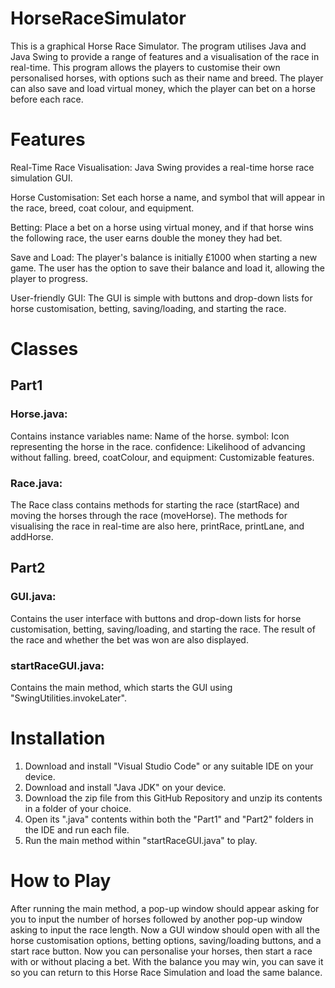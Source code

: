 # HorseRaceSimulator

This is a graphical Horse Race Simulator. The program utilises Java and Java Swing to provide a range of features and a visualisation of the race in real-time. This program allows the players to customise their own personalised horses, with options such as their name and breed. The player can also save and load virtual money, which the player can bet on a horse before each race.

# Features

Real-Time Race Visualisation: Java Swing provides a real-time horse race simulation GUI.

Horse Customisation: Set each horse a name, and symbol that will appear in the race, breed, coat colour, and equipment.

Betting: Place a bet on a horse using virtual money, and if that horse wins the following race, the user earns double the money they had bet.

Save and Load: The player's balance is initially £1000 when starting a new game. The user has the option to save their balance and load it, allowing the player to progress.

User-friendly GUI: The GUI is simple with buttons and drop-down lists for horse customisation, betting, saving/loading, and starting the race.

# Classes
  ## Part1
  ### Horse.java:
  Contains instance variables
  name: Name of the horse.
  symbol: Icon representing the horse in the race.
  confidence: Likelihood of advancing without falling.
  breed, coatColour, and equipment: Customizable features.

  ### Race.java:
  The Race class contains methods for starting the race (startRace) and moving the horses through the race (moveHorse). The methods for visualising the race in real-time are also here, printRace, printLane, and addHorse.
  
  ## Part2
  ### GUI.java:
  Contains the user interface with buttons and drop-down lists for horse customisation, betting, saving/loading, and starting the race. The result of the race and whether the bet was won are also displayed.

  ### startRaceGUI.java:
  Contains the main method, which starts the GUI using "SwingUtilities.invokeLater".

# Installation

1) Download and install "Visual Studio Code" or any suitable IDE on your device.
2) Download and install "Java JDK" on your device.
3) Download the zip file from this GitHub Repository and unzip its contents in a folder of your choice.
4) Open its ".java" contents within both the "Part1" and "Part2" folders in the IDE and run each file.
5) Run the main method within "startRaceGUI.java" to play.

# How to Play

After running the main method, a pop-up window should appear asking for you to input the number of horses followed by another pop-up window asking to input the race length. Now a GUI window should open with all the horse customisation options, betting options, saving/loading buttons, and a start race button. Now you can personalise your horses, then start a race with or without placing a bet. With the balance you may win, you can save it so you can return to this Horse Race Simulation and load the same balance.

